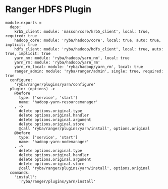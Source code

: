 # Ranger HDFS Plugin

    module.exports =
      deps:
        krb5_client: module: 'masson/core/krb5_client', local: true, required: true
        hadoop_core: module: 'ryba/hadoop/core', local: true, auto: true, implicit: true
        hdfs_client: module: 'ryba/hadoop/hdfs_client', local: true, auto: true, implicit: true
        yarn_nm: module: 'ryba/hadoop/yarn_nm', local: true
        yarn_rm: module: 'ryba/hadoop/yarn_rm'
        yarn_rm_local: module: 'ryba/hadoop/yarn_rm', local: true
        ranger_admin: module: 'ryba/ranger/admin', single: true, required: true
      configure:
        'ryba/ranger/plugins/yarn/configure'
      plugin: (options) ->
        @before
          type: ['service', 'start']
          name: 'hadoop-yarn-resourcemanager'
        , ->
          delete options.original.type
          delete options.original.handler
          delete options.original.argument
          delete options.original.store
          @call 'ryba/ranger/plugins/yarn/install', options.original
        @before
          type: ['service', 'start']
          name: 'hadoop-yarn-nodemanager'
        , ->
          delete options.original.type
          delete options.original.handler
          delete options.original.argument
          delete options.original.store
          @call 'ryba/ranger/plugins/yarn/install', options.original
      commands:
        'install':
          'ryba/ranger/plugins/yarn/install'
